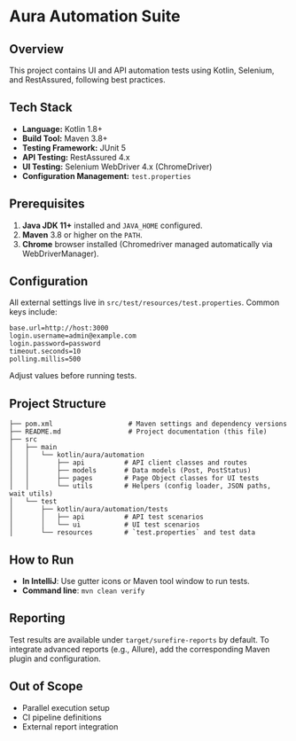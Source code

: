 # Aura Automation Suite

## Overview
This project contains UI and API automation tests using Kotlin, Selenium, and RestAssured, following best practices.

## Tech Stack
- **Language:** Kotlin 1.8+
- **Build Tool:** Maven 3.8+
- **Testing Framework:** JUnit 5
- **API Testing:** RestAssured 4.x
- **UI Testing:** Selenium WebDriver 4.x (ChromeDriver)
- **Configuration Management:** `test.properties`

## Prerequisites
1. **Java JDK 11+** installed and `JAVA_HOME` configured.
2. **Maven** 3.8 or higher on the `PATH`.
3. **Chrome** browser installed (Chromedriver managed automatically via WebDriverManager).

## Configuration
All external settings live in `src/test/resources/test.properties`. Common keys include:
```properties
base.url=http://host:3000
login.username=admin@example.com
login.password=password
timeout.seconds=10
polling.millis=500
```  
Adjust values before running tests.

## Project Structure
```
├── pom.xml                   # Maven settings and dependency versions
├── README.md                 # Project documentation (this file)
├── src
│   ├── main
│   │   └── kotlin/aura/automation
│   │       ├── api          # API client classes and routes
│   │       ├── models       # Data models (Post, PostStatus)
│   │       ├── pages        # Page Object classes for UI tests
│   │       └── utils        # Helpers (config loader, JSON paths, wait utils)
│   └── test
│       ├── kotlin/aura/automation/tests
│       │   ├── api          # API test scenarios
│       │   └── ui           # UI test scenarios
│       └── resources        # `test.properties` and test data
```

## How to Run
- **In IntelliJ**: Use gutter icons or Maven tool window to run tests.
- **Command line**: `mvn clean verify`

## Reporting
Test results are available under `target/surefire-reports` by default. To integrate advanced reports (e.g., Allure), add the corresponding Maven plugin and configuration.

## Out of Scope
- Parallel execution setup
- CI pipeline definitions
- External report integration
